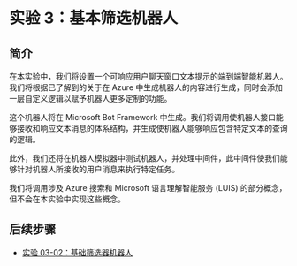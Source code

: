 ﻿---
lab:
    title: '实验 3：基本筛选机器人'
    module: '模块 2:创建机器人'
---

# 实验 3：基本筛选机器人

## 简介

在本实验中，我们将设置一个可响应用户聊天窗口文本提示的端到端智能机器人。我们将根据已了解到的关于在 Azure 中生成机器人的内容进行生成，同时会添加一层自定义逻辑以赋予机器人更多定制的功能。

这个机器人将在 Microsoft Bot Framework 中生成。我们将调用使机器人接口能够接收和响应文本消息的体系结构，并生成使机器人能够响应包含特定文本的查询的逻辑。

此外，我们还将在机器人模拟器中测试机器人，并处理中间件，此中间件使我们能够针对机器人所接收的用户消息来执行特定任务。

我们将调用涉及 Azure 搜索和 Microsoft 语言理解智能服务 (LUIS) 的部分概念，但不会在本实验中实现这些概念。

## 后续步骤

-   [实验 03-02：基础筛选器机器人](../Lab3-Basic_Filter_Bot/02-Basic_Filter_Bot.md)